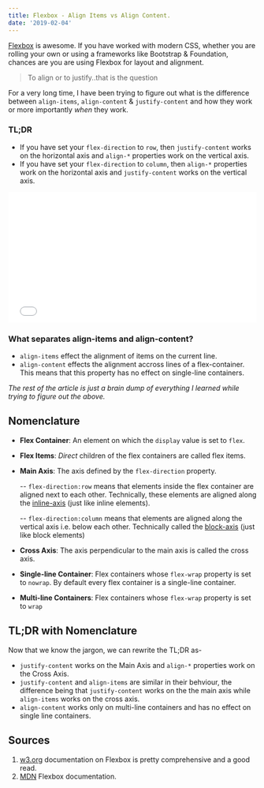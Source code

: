 ```yaml
---
title: Flexbox - Align Items vs Align Content.
date: '2019-02-04'
---
```


[Flexbox](https://developer.mozilla.org/en-US/docs/Learn/CSS/CSS_layout/Flexbox) is awesome. If you have worked with modern CSS, whether you are rolling your own or using a frameworks like Bootstrap & Foundation, chances are you are using Flexbox for layout and alignment.

> To align or to justify..that is the question

For a very long time, I have been trying to figure out what is the difference between `align-items`, `align-content` & `justify-content` and how they work or more importantly _when_ they work.

### TL;DR

- If you have set your `flex-direction` to `row`, then `justify-content` works on the horizontal axis and `align-*` properties work on the vertical axis.
- If you have set your `flex-direction` to `column`, then `align-*` properties work on the horizontal axis and `justify-content` works on the vertical axis.

<iframe height="265" style="width: 100%;" scrolling="no" title="Align items vs Justify Content" src="//codepen.io/thebigfatpanda12/embed/preview/aXqjNq/?height=265&theme-id=dark&default-tab=html,result" frameborder="no" allowtransparency="true" allowfullscreen="true">
  See the Pen <a href='https://codepen.io/thebigfatpanda12/pen/aXqjNq/'>Align items vs Justify Content</a> by Anirudh Varma
  (<a href='https://codepen.io/thebigfatpanda12'>@thebigfatpanda12</a>) on <a href='https://codepen.io'>CodePen</a>.
</iframe>

### What separates align-items and align-content?

- `align-items` effect the alignment of items on the current line.
- `align-content` effects the alignment accross lines of a flex-container. This means that this property has no effect on single-line containers.

_The rest of the article is just a brain dump of everything I learned while trying to figure out the above._

## Nomenclature

- **Flex Container**: An element on which the `display` value is set to `flex`.
- **Flex Items**: _Direct_ children of the flex containers are called flex items.
- **Main Axis**: The axis defined by the `flex-direction` property.

  -- `flex-direction:row` means that elements inside the flex container are aligned next to each other. Technically, these elements are aligned along the [inline-axis](https://www.w3.org/TR/css-writing-modes-4/#inline-axis) (just like inline elements).

  -- `flex-direction:column` means that elements are aligned along the vertical axis i.e. below each other. Technically called the [block-axis](https://www.w3.org/TR/css-writing-modes-4/#block-axis) (just like block elements)

- **Cross Axis**: The axis perpendicular to the main axis is called the cross axis.

- **Single-line Container**: Flex containers whose `flex-wrap` property is set to `nowrap`. By default every flex container is a single-line container.
- **Multi-line Containers**: Flex containers whose `flex-wrap` property is set to `wrap`

## TL;DR with Nomenclature

Now that we know the jargon, we can rewrite the TL;DR as-

- `justify-content` works on the Main Axis and `align-*` properties work on the Cross Axis.
- `justify-content` and `align-items` are similar in their behviour, the difference being that `justify-content` works on the the main axis while `align-items` works on the cross axis.
- `align-content` works only on multi-line containers and has no effect on single line containers.

## Sources

1. [w3.org](https://www.w3.org/TR/css-flexbox-1/) documentation on Flexbox is pretty comprehensive and a good read.
2. [MDN](https://developer.mozilla.org/en-US/docs/Learn/CSS/CSS_layout/Flexbox) Flexbox documentation.
